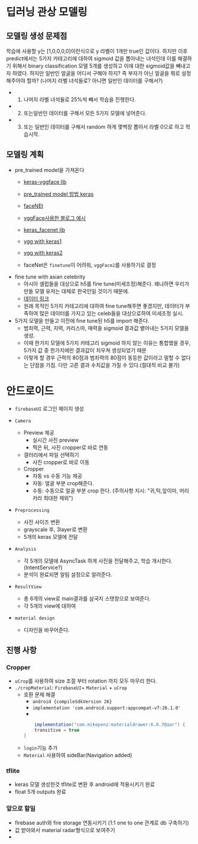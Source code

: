 # 딥러닝 관상 모델링

## 모델링 생성 문제점
학습에 사용할 y는 [1,0,0,0,0]이런식으로 y 라벨이 1개만 true인 값이다.
하지만 이후 predict에서는 5가지 카테고리에 대하여 sigmoid 값을 뽑아내는 녀석인데 
이를 해결하기 위해서 binary classification 모델 5개를 생성하고 이에 대한 sigmoid값을 빼내고자 하였다.
하지만 일반인 얼굴을 어디서 구해야 하지? 즉 부자가 아닌 얼굴을 뭐로 설정해주어야 할까? (나머지 라벨 녀석들로? 아니면 일반인 데이터를 구해서?)

- 1. 나머지 라벨 녀석들로 25%씩 빼서 학습을 진행한다.
- 2. 또는일반인 데이터를 구해서 모든 5가지 모델에 넣어준다.
- 3. 또는 일반인 데이터를 구해서 random 하게 몇백장 뽑아서 라벨 0으로 하고 학습시작.

## 모델링 계획

- pre_trained model을 가져온다
  - [keras-vggface lib](https://github.com/rcmalli/keras-vggface)
  - [pre_trained model 방법 keras](https://nbviewer.jupyter.org/github/rickiepark/deep-learning-with-python-notebooks/blob/master/5.3-using-a-pretrained-convnet.ipynb)
  
  - [faceNEt](https://github.com/davidsandberg/facenet)
  - [vggFace사용한 블로그 예시](https://sefiks.com/2018/08/06/deep-face-recognition-with-keras/)
  - [keras_facenet lib](https://github.com/nyoki-mtl/keras-facenet)
  - [vgg with keras1](https://github.com/mzaradzki/neuralnets/tree/master/vgg_faces_keras)
  - [vgg with keras2](https://gist.github.com/EncodeTS/6bbe8cb8bebad7a672f0d872561782d9)
  

  - faceNet은 `finetune`이 어려워, `vggFace2`를 사용하기로 결정
- fine tune with asian celebrity
  - 아시아 셀럽들을 대상으로 h5를 fine tune(미세조정)해준다. 왜냐하면 우리가 만들 모델 유저는 대체로 한국인일 것이기 때문에.
  - [데이터 링크](http://trillionpairs.deepglint.com/data)
  - 원래 목적인 5가지 카테고리에 대하여 fine tune해주면 좋겠지만, 데이터가 부족하여 많은 데이터를 가지고 있는 celeb들을 대상으로하여 미세조정 실시.
- 5가지 모델을 만들고 이전에 fine tune된 h5를 import 해준다.
  - 범죄력, 근력, 지력, 카리스마, 매력을 sigmoid 결과값 뱉어내는 5가지 모델을 생성.
  - 이때 한가지 모델에 5가지 카테고리 sigmoid 하지 않는 이유는 통합했을 경우, 5가지 값 중 한가지에만 결과값이 치우쳐 생성되었기 때문
  - 이렇게 할 경우 근력의 80점과 범죄력의 80점이 동등한 값이라고 말할 수 없다는 단점을 가짐. 다만 고른 결과 수치값을 가질 수 있다.(절대적 비교 불가)
  

# 안드로이드
- `firebaseUI` 로그인 페이지 생성
- `Camera`
    - Preview 제공
        - 실시간 사진 preview
        - 찍은 뒤, 사진 cropper로 바로 연동
    - 갤러리에서 파일 선택하기
        - 사진 cropper로 바로 이동
    - Cropper
        - 자동 vs 수동 기능 제공
        - 자동: 얼굴 부분 crop해준다.
        - 수동: 수동으로 얼굴 부분 crop 한다. (주의사항 지시: "귀,턱,앞이마, 머리카라 최대한 제외")
- `Preprocessing`
    - 사진 사이즈 변환
    - grayscale 후, 3layer로 변환
    - 5개의 keras 모델에 전달
- `Analysis`
    - 각 5개의 모델에 AsyncTask 하게 사진을 전달해주고, 학습 개시한다. (IntentService?)
    - 분석이 완료되면 알림 설정으로 알려준다.

- `ResultView`
    - 총 6개의 view로 main결과를 삼국지 스탯창으로 보여준다.
    - 각 5개의 view에 대하여 
    
- `material design`
    - 디자인을 바꾸어준다.


## 진행 사항

### Cropper
- `uCrop`를 사용하여 size 조절 부터 rotation 까지 모두 마무리 한다.
- `./cropMaterial`: `FirebaseUI`+ `Material` + `uCrop`
    - 호환 문제 해결
        - `android {compileSdkVersion 26}`
        - `implementation 'com.android.support:appcompat-v7:26.1.0'`
        - 
        ```java
            implementation("com.mikepenz:materialdrawer:6.0.7@aar") {
            transitive = true
        }
        ```
    - `login`기능 추가
    - `Material` 사용하여 sideBar(Navigation added)

### tflite 
- keras 모델 생성한것 tflite로 변환 후 android에 적용시키기 완료
- float 5개 outputs 완료

### 앞으로 할일
- firebase auth와 fire storage 연동시키기 (1:1 one to one 관계로 db 구축하기)
- 값 받아와서 material radar형식으로 보여주기
- 


